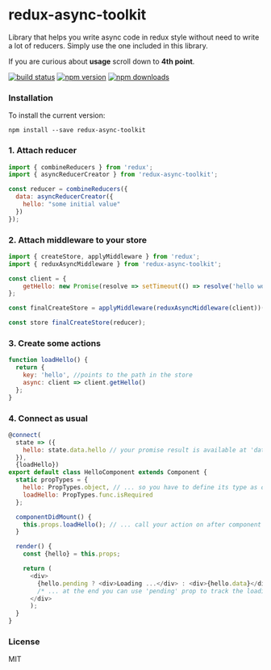 # redux-async-toolkit

Library that helps you write async code in redux style without need to write a lot of reducers. Simply use the one included in this library.

If you are curious about **usage** scroll down to **4th point**.

[![build status](https://img.shields.io/travis/krzysztofpniak/redux-async-toolkit/master.svg?style=flat-square)](https://travis-ci.org/krzysztofpniak/redux-async-toolkit)
[![npm version](https://img.shields.io/npm/v/redux-async-toolkit.svg?style=flat-square)](https://www.npmjs.com/package/redux-async-toolkit)
[![npm downloads](https://img.shields.io/npm/dm/redux-async-toolkit.svg?style=flat-square)](https://www.npmjs.com/package/redux-async-toolkit)

### Installation
To install the current version:

```
npm install --save redux-async-toolkit
```

### 1. Attach reducer

```js
import { combineReducers } from 'redux';
import { asyncReducerCreator } from 'redux-async-toolkit';

const reducer = combineReducers({
  data: asyncReducerCreator({
    hello: "some initial value"
  })
});
```

### 2. Attach middleware to your store

```js
import { createStore, applyMiddleware } from 'redux';
import { reduxAsyncMiddleware } from 'redux-async-toolkit';

const client = {
    getHello: new Promise(resolve => setTimeout(() => resolve('hello world')));
};

const finalCreateStore = applyMiddleware(reduxAsyncMiddleware(client))(createStore);

const store finalCreateStore(reducer);
```

### 3. Create some actions

```js
function loadHello() {
  return {
    key: 'hello', //points to the path in the store
    async: client => client.getHello()
  };
}
```

### 4. Connect as usual

```js
@connect(
  state => ({
    hello: state.data.hello // your promise result is available at 'data' prop ...
  }),
  {loadHello})
export default class HelloComponent extends Component {
  static propTypes = {
    hello: PropTypes.object, // ... so you have to define its type as object here ...
    loadHello: PropTypes.func.isRequired
  };

  componentDidMount() {
    this.props.loadHello(); // ... call your action on after component mount or whenever you want ...
  }

  render() {
    const {hello} = this.props;

    return (
      <div>
        {hello.pending ? <div>Loading ...</div> : <div>{hello.data}</div>}
        /* ... at the end you can use 'pending' prop to track the loading state */
      </div>
      );
  }
}
```

### License

MIT

